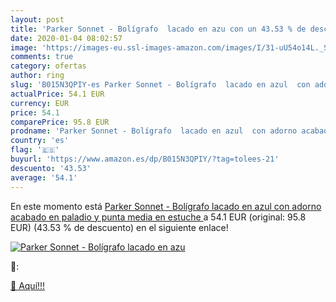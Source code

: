 ```yaml
---
layout: post
title: 'Parker Sonnet - Bolígrafo  lacado en azu con un 43.53 % de descuento'
date: 2020-01-04 08:02:57
image: 'https://images-eu.ssl-images-amazon.com/images/I/31-uU54o14L._SL200_.jpg'
comments: true
category: ofertas
author: ring
slug: 'B015N3QPIY-es Parker Sonnet - Bolígrafo  lacado en azul  con adorno acabado en paladio y punta media  en estuche '
actualPrice: 54.1 EUR
currency: EUR
price: 54.1
comparePrice: 95.8 EUR
prodname: 'Parker Sonnet - Bolígrafo  lacado en azul  con adorno acabado en paladio y punta media  en estuche '
country: 'es'
flag: '🇪🇸'
buyurl: 'https://www.amazon.es/dp/B015N3QPIY/?tag=tolees-21'
descuento: '43.53'
average: '54.1'
---
```


En este momento está [Parker Sonnet - Bolígrafo  lacado en azul  con adorno acabado en paladio y punta media  en estuche ](https://www.amazon.es/dp/B015N3QPIY/?tag=tolees-21) a 54.1 EUR (original: 95.8 EUR) (43.53 %  de descuento) en el siguiente enlace!

[![Parker Sonnet - Bolígrafo  lacado en azu](https://images-eu.ssl-images-amazon.com/images/I/31-uU54o14L._SL200_.jpg)](https://www.amazon.es/dp/B015N3QPIY/?tag=tolees-21)

🔎:


[🛒 Aquí!!!](https://www.amazon.es/dp/B015N3QPIY/?tag=tolees-21)
